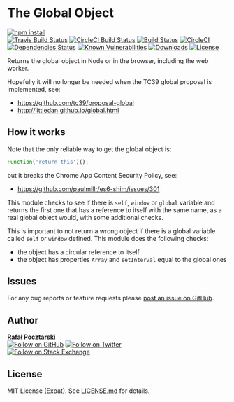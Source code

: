 The Global Object
=
[![npm install][install-img]][npm-url]
<br>
[![Travis Build Status][travis-shield]][travis-url]
[![CircleCI Build Status][circle-shield]][circle-url]
[![Build Status][travis-img]][travis-url]
[![CircleCI][circle-img]][circle-url]
[![Dependencies Status][david-img]][david-url]
[![Known Vulnerabilities][snyk-img]][snyk-url]
[![Downloads][downloads-img]][stats-url]
[![License][license-img]][license-url]

Returns the global object in Node or in the browser, including the web worker.

Hopefully it will no longer be needed when the TC39 global proposal is implemented, see:

- https://github.com/tc39/proposal-global
- http://littledan.github.io/global.html

How it works
-
Note that the only reliable way to get the global object is:
```js
Function('return this')();
```
but it breaks the Chrome App Content Security Policy, see:

- https://github.com/paulmillr/es6-shim/issues/301

This module checks to see if there is `self`, `window` or `global` variable
and returns the first one that has a reference to itself with the same name,
as a real global object would, with some additional checks.

This is important to not return a wrong object if there is a global variable
called `self` or `window` defined. This module does the following checks:

- the object has a circular reference to itself
- the object has properties `Array` and `setInterval` equal to the global ones

Issues
------
For any bug reports or feature requests please
[post an issue on GitHub][issues-url].

Author
------
[**Rafał Pocztarski**](https://pocztarski.com/)
<br/>
[![Follow on GitHub][github-follow-img]][github-follow-url]
[![Follow on Twitter][twitter-follow-img]][twitter-follow-url]
<br/>
[![Follow on Stack Exchange][stackexchange-img]][stackoverflow-url]

License
-------
MIT License (Expat). See [LICENSE.md](LICENSE.md) for details.

[npm-url]: https://www.npmjs.com/package/the-global-object
[github-url]: https://github.com/rsp/node-the-global-object
[readme-url]: https://github.com/rsp/node-the-global-object#readme
[issues-url]: https://github.com/rsp/node-the-global-object/issues
[license-url]: https://github.com/rsp/node-the-global-object/blob/master/LICENSE.md
[travis-url]: https://travis-ci.org/rsp/node-the-global-object
[travis-img]: https://travis-ci.org/rsp/node-the-global-object.svg?branch=master
[travis-shield]: https://img.shields.io/travis/rsp/node-the-global-object.svg?label=Travis+CI
[circle-url]: https://circleci.com/gh/rsp/node-the-global-object
[circle-img]: https://circleci.com/gh/rsp/node-the-global-object.svg
[circle-shield]: https://img.shields.io/circleci/project/github/rsp/node-the-global-object.svg?label=Circle+CI
[snyk-url]: https://snyk.io/test/github/rsp/node-the-global-object
[snyk-img]: https://snyk.io/test/github/rsp/node-the-global-object/badge.svg
[david-url]: https://david-dm.org/rsp/node-the-global-object
[david-img]: https://david-dm.org/rsp/node-the-global-object/status.svg
[install-img]: https://nodei.co/npm/the-global-object.png?compact=true
[downloads-img]: https://img.shields.io/npm/dt/the-global-object.svg
[license-img]: https://img.shields.io/npm/l/the-global-object.svg
[stats-url]: http://npm-stat.com/charts.html?package=the-global-object
[github-follow-url]: https://github.com/rsp
[github-follow-img]: https://img.shields.io/github/followers/rsp.svg?style=social&label=Follow
[twitter-follow-url]: https://twitter.com/intent/follow?screen_name=pocztarski
[twitter-follow-img]: https://img.shields.io/twitter/follow/pocztarski.svg?style=social&label=Follow
[stackoverflow-url]: https://stackoverflow.com/users/613198/rsp
[stackexchange-url]: https://stackexchange.com/users/303952/rsp
[stackexchange-img]: https://stackexchange.com/users/flair/303952.png
